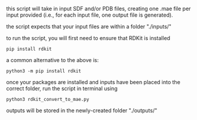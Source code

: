 this script will take in input SDF and/or PDB files, creating one .mae file per input provided (i.e., for each input file, one output file is generated).

the script expects that your input files are within a folder "./inputs/"

to run the script, you will first need to ensure that RDKit is installed

```
pip install rdkit
```
a common alternative to the above is:

```
python3 -m pip install rdkit
```
once your packages are installed and inputs have been placed into the correct folder, run the script in terminal using
```
python3 rdkit_convert_to_mae.py
```

outputs will be stored in the newly-created folder "./outputs/"
